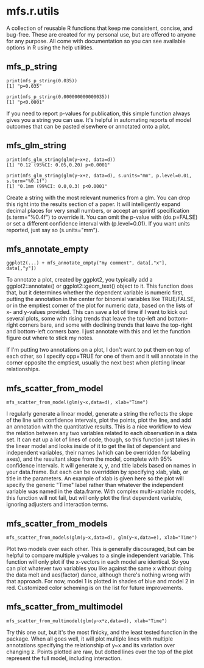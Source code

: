 # mfs.r.utils

A collection of reusable R functions that keep me consistent, concise, and bug-free. These are created for my personal use, but are offered to anyone for any purpose. All come with documentation so you can see available options in R using the help utilities.

## mfs_p_string

    print(mfs_p_string(0.035))
    [1] "p=0.035"
    
    print(mfs_p_string(0.000000000000035))
    [1] "p<0.0001"
    
If you need to report p-values for publication, this simple function always gives you a string you can use. It's helpful in automating reports of model outcomes that can be pasted elsewhere or annotated onto a plot.

## mfs_glm_string

    print(mfs_glm_string(glm(y~x+z, data=d))
    [1] "0.12 (95%CI: 0.05,0.20) p<0.0001"
    
    print(mfs_glm_string(glm(y~x+z, data=d), s.units="mm", p.level=0.01, s.term="%0.1f")
    [1] "0.1mm (99%CI: 0.0,0.3) p<0.0001"
   
Create a string with the most relevant numerics from a glm. You can drop this right into the results section of a paper. It will intelligently expand decimal places for very small numbers, or accept an sprintf specification (s.term="%0.4f") to override it. You can omit the p-value with (do.p=FALSE) or set a different confidence interval with (p.level=0.01). If you want units reported, just say so (s.units="mm").

## mfs_annotate_empty

    ggplot2(...) + mfs_annotate_empty("my comment", data[,"x"], data[,"y"])

To annotate a plot, created by ggplot2, you typically add a ggplot2::annotate() or ggplot2::geom_text() object to it. This function does that, but it determines whether the dependent variable is numeric first, putting the annotation in the center for binomial variables like TRUE/FALSE, or in the emptiest corner of the plot for numeric data, based on the lists of x- and y-values provided. This can save a lot of time if I want to kick out several plots, some with rising trends that leave the top-left and bottom-right corners bare, and some with declining trends that leave the top-right and bottom-left corners bare. I just annotate with this and let the function figure out where to stick my notes.

If I'm putting two annotations on a plot, I don't want to put them on top of each other, so I specify opp=TRUE for one of them and it will annotate in the corner opposite the emptiest, usually the next best when plotting linear relationships.

## mfs_scatter_from_model

    mfs_scatter_from_model(glm(y~x,data=d), xlab="Time")

I regularly generate a linear model, generate a string the reflects the slope of the line with confidence intervals, plot the points, plot the line, and add an annotation with the quantitative results. This is a nice workflow to view the relation between any two variables related to each observation in a data set. It can eat up a lot of lines of code, though, so this function just takes in the linear model and looks inside of it to get the list of dependent and independent variables, their names (which can be overridden for labeling axes), and the resultant slope from the model, complete with 95% confidence intervals. It will generate x, y, and title labels based on names in your data.frame. But each can be overridden by specifying xlab, ylab, or title in the parameters. An example of xlab is given here so the plot will specify the generic "Time" label rather than whatever the independent variable was named in the data.frame. With complex multi-variable models, this function will not fail, but will only plot the first dependent variable, ignoring adjusters and interaction terms.

## mfs_scatter_from_models

    mfs_scatter_from_models(glm(y~x,data=d), glm(y~x,data=e), xlab="Time")

Plot two models over each other. This is generally discouraged, but can be helpful to compare multiple y-values to a single independent variable. This function will only plot if the x-vectors in each model are identical. So you can plot whatever two variables you like against the same x without doing the data melt and aes(factor) dance, although there's nothing wrong with that approach. For now, model 1 is plotted in shades of blue and model 2 in red. Customized color scheming is on the list for future improvements.

## mfs_scatter_from_multimodel

    mfs_scatter_from_multimodel(glm(y~x*z,data=d), xlab="Time")

Try this one out, but it's the most finicky, and the least tested function in the package. When all goes well, it will plot multiple lines with multiple annotations specifying the relationship of y~x and its variation over changing z. Points plotted are raw, but dotted lines over the top of the plot represent the full model, including interaction.

